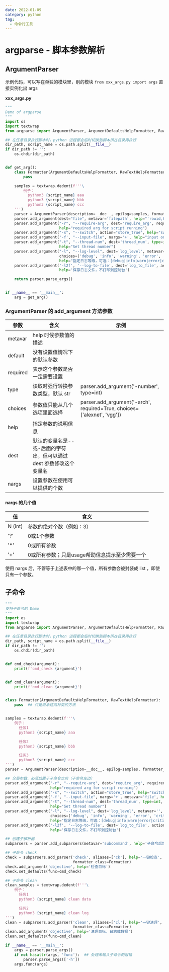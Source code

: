```yaml
---
date: 2022-01-09
category: python
tag:
  - 命令行工具
---
```


# argparse - 脚本参数解析

## ArgumentParser
示例代码，可以写在单独的模块里，别的模块 `from xxx_args.py import args` 直接实例化出 args

**xxx_args.py**

```python
"""
Demo of argparse
"""
import os
import textwrap
from argparse import ArgumentParser, ArgumentDefaultsHelpFormatter, RawTextHelpFormatter

## 在任意目录执行脚本时，python 进程都会临时切换到脚本所在目录再执行
dir_path, script_name = os.path.split(__file__)
if dir_path != '':
    os.chdir(dir_path)


def get_arg():
    class Formatter(ArgumentDefaultsHelpFormatter, RawTextHelpFormatter):  ## 继承两种 Formatter 类的方法
        pass

    samples = textwrap.dedent(f'''\
        例子：
          python3 {script_name} aaa
          python3 {script_name} bbb
          python3 {script_name} ccc
    ''')
    parser = ArgumentParser(description=__doc__, epilog=samples, formatter_class=Formatter)
    parser.add_argument(dest="file", metavar='filepath', help="'rowid,昵称' 格式的csv文件路径")  ## 默认必须参数，不需要 -x/--xxx 参数标志
    parser.add_argument("-r", "--require-arg", dest='require_arg', required=True,
                        help="required arg for script running")
    parser.add_argument("-s", "--switch", action="store_true", help="switch flag")
    parser.add_argument('-f', "--input-file", nargs='+', help="input one or multiple files")
    parser.add_argument("-t", "--thread-num", dest='thread_num', type=int, default=1, metavar='',
                        help="Set thread number")
    parser.add_argument("-l", "--log-level", dest='log_level', metavar='', default="info",
                        choices=('debug', 'info', 'warning', 'error', 'critical'),
                        help="指定日志等级，可选：[debug|info|warn|error|critical]")
    parser.add_argument('-l2f', '--log-to-file', dest='log_to_file', action='store_true',
                        help='保存日志文件，不打印到控制台')

    return parser.parse_args()


if __name__ == '__main__':
    arg = get_arg()

```

### ArgumentParser 的 add_argument 方法参数
| 参数 | 含义 | 示例 |
| --- | --- | --- |
| metavar | help 时候参数值的描述 | |
| default | 没有设置值情况下的默认参数 | |
| required | 表示这个参数是否一定需要设置 | |
| type | 读取时强行转换参数类型，默认 str  | parser.add_argument('-number', type=int) |
| choices | 参数值只能从几个选项里面选择 | parser.add_argument('-arch', required=True, choices=['alexnet', 'vgg']) |
| help | 指定参数的说明信息 | |
| dest | 默认的变量名是--或-后面的字符串，但可以通过 dest 参数修改这个变量名 | |
| nargs | 设置参数在使用可以提供的个数 | |


#### nargs 的几个值
| 值  |  含义 |
| --- | --- |
| N (int) | 参数的绝对个数（例如：3） |
| '?'   | 0或1个参数 |
| '*' | 0或所有参数 |
| '+' | 0或所有参数；只是usage帮助信息提示至少需要一个 |


使用 nargs 后，不管等于上述表中的哪一个值，所有参数会被封装成 list ，即使只有一个参数。

## 子命令
```python
"""
支持子命令的 Demo
"""
import os
import textwrap
from argparse import ArgumentParser, ArgumentDefaultsHelpFormatter, RawTextHelpFormatter

## 在任意目录执行脚本时，python 进程都会临时切换到脚本所在目录再执行
dir_path, script_name = os.path.split(__file__)
if dir_path != '':
    os.chdir(dir_path)


def cmd_check(argument):
    print(f'cmd_check {argument}')


def cmd_clean(argument):
    print(f'cmd_clean {argument}')


class Formatter(ArgumentDefaultsHelpFormatter, RawTextHelpFormatter):
    pass  ## 只是继承这两种类的方法


samples = textwrap.dedent(f'''\
    例子：
      任务1
      python3 {script_name} aaa

      任务2
      python3 {script_name} bbb

      任务3
      python3 {script_name} ccc
''')
parser = ArgumentParser(description=__doc__, epilog=samples, formatter_class=Formatter)

## 全局参数，必须放置于子命令之前（子命令左边）
parser.add_argument("-r", "--require-arg", dest='require_arg', required=True,
                    help="required arg for script running")
parser.add_argument("-s", "--switch", action="store_true", help="switch flag")
parser.add_argument('-f', "--input-file", nargs='+', metavar='file', help="input one or multiple files")
parser.add_argument("-t", "--thread-num", dest='thread_num', type=int, default=1, metavar='',
                    help="Set thread number")
parser.add_argument("-l", "--log-level", dest='log_level', metavar='', default="info",
                    choices=('debug', 'info', 'warning', 'error', 'critical'),
                    help="指定日志等级，可选：[debug|info|warn|error|critical]")
parser.add_argument('-l2f', '--log-to-file', dest='log_to_file', action='store_true',
                    help='保存日志文件，不打印到控制台')

## 创建子解析器
subparsers = parser.add_subparsers(metavar='subcommand', help='子命令后加 -h 获取子命令的帮助信息')

## 子命令 check
check = subparsers.add_parser('check', aliases=['ck'], help='一键检查', description='一键检查xxx',
                              formatter_class=Formatter)
check.add_argument('objective', help='检查目标')
check.set_defaults(func=cmd_check)

## 子命令 clean
clean_samples = textwrap.dedent(f'''\
    例子：
      任务1
      python3 {script_name} clean data

      任务2
      python3 {script_name} clean log
''')
clean = subparsers.add_parser('clean', aliases=['cl'], help='一键清理', epilog=clean_samples,
                              formatter_class=Formatter)
clean.add_argument('objective', help='清理目标，日志或数据')
clean.set_defaults(func=cmd_clean)

if __name__ == '__main__':
    args = parser.parse_args()
    if not hasattr(args, 'func'):  ## 处理未输入子命令的报错
        parser.parse_args(['-h'])
    args.func(args)

```

